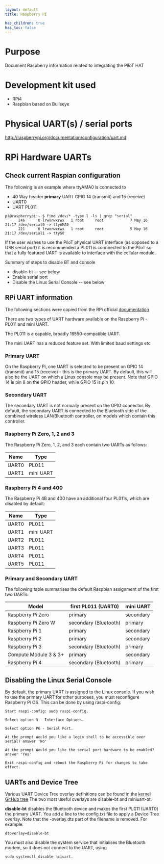 ```yaml
---
layout: default
title: Raspberry Pi

has_children: true
has_toc: false
---
```


# Purpose

Document Raspberry information related to integrating the PiloT HAT

# Development kit used
* RPi4
* Raspbian based on Bullseye

# Physical UART(s) / serial ports
http://raspberrypi.org/documentation/configuration/uart.md


# RPi Hardware UARTs


## Check current Raspian configuration

The following is an example where ttyAMA0 is connected to 
* 40 Way header **primary** UART GPIO 14 (transmit) and 15 (receive)
* UART0
* UART PL011

```
pi@raspberrypi:~ $ find /dev/* -type l -ls | grep "serial"
      246      0 lrwxrwxrwx   1 root     root            7 May 16 21:17 /dev/serial0 -> ttyAMA0
      221      0 lrwxrwxrwx   1 root     root            5 May 16 21:17 /dev/serial1 -> ttyS0
```


If the user wishes to use the PiloT physical UART interface (as opposed to a USB serial port) it is recommended a PL011 is connnected to the PiloT so that a fully featured UART is available to interface with the cellular module. 

Summary of steps to disable BT and console 
* disable-bt -- see below
* Enable serial port
* Disable the Linux Serial Console -- see below


## RPi UART information

The following sections were copied from the RPi official [documentation](https://www.raspberrypi.com/documentation/computers/configuration.html#configuring-uarts)

There are two types of UART hardware available on the Raspberry Pi - PL011 and mini UART. 

The PL011 is a capable, broadly 16550-compatible UART.

The mini UART has a reduced feature set. With limited baud settings etc


### Primary UART
On the Raspberry Pi, one UART is selected to be present on GPIO 14 (transmit) and 15 (receive) - this is the primary UART. By default, this will also be the UART on which a Linux console may be present. Note that GPIO 14 is pin 8 on the GPIO header, while GPIO 15 is pin 10.

### Secondary UART
The secondary UART is not normally present on the GPIO connector. By default, the secondary UART is connected to the Bluetooth side of the combined wireless LAN/Bluetooth controller, on models which contain this controller.


### Raspberry Pi Zero, 1, 2 and 3
The Raspberry Pi Zero, 1, 2, and 3 each contain two UARTs as follows:

| Name |	Type |
| ---- | ------- |
| UART0 | PL011 |
| UART1 |mini UART |

### Raspberry Pi 4 and 400
The Raspberry Pi 4B and 400 have an additional four PL011s, which are disabled by default:

| Name | Type |
| ---- | ----- |
| UART0 | PL011 |
| UART1 | mini UART |
| UART2 | PL011 |
| UART3 | PL011 |
| UART4 | PL011 |
| UART5 | PL011 |



### Primary and Secondary UART
The following table summarises the default Raspbian assignment of the first two UARTs:

|  Model | first PL011 (UART0) | mini UART | 
| ------ | ------------------- | --------- |
| Raspberry Pi Zero | primary  | secondary | 
| Raspberry Pi Zero W | secondary (Bluetooth) | primary |
| Raspberry Pi 1 | primary | secondary | 
| Raspberry Pi 2 | primary | secondary |
| Raspberry Pi 3 | secondary (Bluetooth) | primary | 
| Compute Module 3 & 3+ | primary | secondary | 
| Raspberry Pi 4 | secondary (Bluetooth) | primary |

## Disabling the Linux Serial Console
By default, the primary UART is assigned to the Linux console. If you wish to use the primary UART for other purposes, you must reconfigure Raspberry Pi OS.
 This can be done by using raspi-config:

```
Start raspi-config: sudo raspi-config.

Select option 3 - Interface Options.

Select option P6 - Serial Port.

At the prompt Would you like a login shell to be accessible over serial? answer 'No'

At the prompt Would you like the serial port hardware to be enabled? answer 'Yes'

Exit raspi-config and reboot the Raspberry Pi for changes to take effect.
```

## UARTs and Device Tree
Various UART Device Tree overlay definitions can be found in the [kernel GitHub tree](https://github.com/raspberrypi/linux)
 The two most useful overlays are disable-bt and miniuart-bt.

**disable-bt** disables the Bluetooth device and makes the first PL011 (UART0) the primary UART. 
You add a line to the config.txt file to apply a Device Tree overlay. Note that the -overlay.dts part of the filename is removed. For example:
```
dtoverlay=disable-bt
```

You must also disable the system service that initialises the Bluetooth modem, so it does not connect to the UART, using 
```
sudo systemctl disable hciuart.
```


